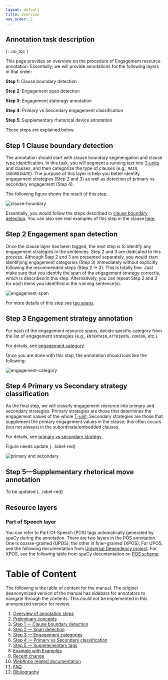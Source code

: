 ```yaml
---
layout: default
title: Overview
nav_order: 2
---
```



## Annotation task description
{: .no_toc }

This page provides an overview on the procedure of Engagement resource annotation. 
Essentially, we will provide annotations for the following layers in that order:

**Step 1**: Clause boundary detection

**Step 2**: Engagement span detection

**Step 3**: Engagement stateragy annotation

**Step 4**: Primary vs Secondary engagement classification

**Step 5**: Supplementary rhetorical device annotation

These steps are explained below.


## Step 1 Clause boundary detection

The annotation should start with clause boundary segmengation and clause type identification. In this task, you will segment a running text into [T-units](./1_Basic_grammar.md#terminal-unit-t-unit) and clauses, and then categorize the type of clauses (e.g., `MAIN`, `SUBORDINATE`).
The purpose of this layer is help you better identify engagement strategies (Step 2 and 3) as well as detection of primary vs secondary engagement (Step 4).

The following figure shows the result of this step.

![clause-boundary](../figures/procedures/clause.png)


Essentially, you would follow the steps described in [clause boundary detection](1_Clause/index.md).
You can also see real examples of this step in the clause [here](1_Clause/cl_strategies.md).


## Step 2 Engagement span detection

Once the clause layer has been tagged, the next step is to identify any engagement strategies in the sentences. Step 2 and 3 are dedicated to this process. 
Although Step 2 and 3 are presented separately, you would start identifying engagement categories (Step 3) immediately without explicitly following the recommended steps (Step 2 -> 3). This is totally fine. Just make sure that you identify the span of the engagement strategy correctly, which is described in this step. Alternatively, you can repeat Step 2 and 3 for each items you identified in the running sentence(s).

![engagement-span](../figures/procedures/engagement_span.png)

For more details of this step see [tag spans](2_Step2_tag_spans.md).


## Step 3 Engagement strategy annotation

For each of the engagement resource spans, decide specific category from the list of engagement strategies (e.g., `ENTERTAIN`, `ATTRIBUTE`, `CONCUR`, etc.).

For details, see [engagement category](3_Categories/index.md).

Once you are done with this step, the annotation should look like the following:

![engagement-category](../figures/procedures/engagement_category.png)


## Step 4 Primary vs Secondary strategy classification

As the final step, we will classify engagement resource into primary and secondary strategies.
Primary strategies are those that determines the engagement values of the whole [T-unit](../docs/1_Basic_grammar.md#terminal-unit-t-unit).
Secondary strategies are those that supplement the primary engagement values in the clause; this often occurs (but not always) in the subordinate/embedded clauses.


For details, see [primary vs secondary strategy](Step4_primary_secondary.md).

Figure needs update
{. .label-red}

![primary and secondary](../figures/procedures/primary.png)

## Step 5—Supplementary rhetorical move annotation

To be updated
{. .label-red}



## Resource layers

### Part of Speech layer

You can refer to Part-Of-Speech (POS) tags automatically generated by spaCy during the annotation. 
There are two layers in the POS annotation. One is coarse-grained (UPOS); the other is finer-grained (XPOS).
For UPOS, see the following documentation from [Universal Dependency project](https://universaldependencies.org/u/pos/).
For XPOS, see the following table from spaCy documentation on [POS scheme](https://v2.spacy.io/api/annotation#pos-tagging).


# Table of Content

The following is the table of content for the manual. 
The original deanonymized version of the manual has sidebars for annotators to navigate through the contents. This could not be implemented in this anonymized version for review.

1. [Overview of annotation steps](0_overviews.md)
2. [Preliminary concepts](1_basic_concepts.md)
3. [Step 1 — Clause boundary detection](1_Clause/index.md)
4. [Step 2 — Span detection](2_Spans/index.md)
5. [Step 3 — Engagement categories](3_Categories/index.md)
6. [Step 4 — Primary vs Secondary classification](Step4_primary_secondary.md)
7. [Step 5 — Suppelementary tags](5_supplementary_tags/index.md)
8. [Example with Examples](8_examples-in-context.md)
9. [Recent change](x_Change_log.md)
10. [WebAnno related documentation](WebAnno_related.md)
11. [FAQ](y_FAQ.md)
12. [Bibliography](z_Bibliography.md)